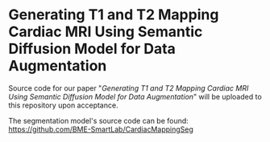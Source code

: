 # Generating T1 and T2 Mapping Cardiac MRI Using Semantic Diffusion Model for Data Augmentation

Source code for our paper "*Generating T1 and T2 Mapping Cardiac MRI Using Semantic Diffusion Model for Data Augmentation*" will be uploaded to this repository upon acceptance.

The segmentation model's source code can be found: https://github.com/BME-SmartLab/CardiacMappingSeg 
